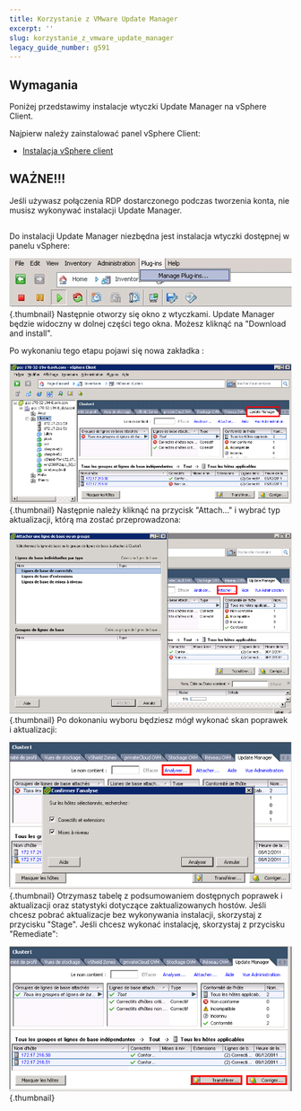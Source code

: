 ```yaml
---
title: Korzystanie z VMware Update Manager
excerpt: ''
slug: korzystanie_z_vmware_update_manager
legacy_guide_number: g591
---
```



## Wymagania
Poniżej przedstawimy instalacje wtyczki Update Manager na vSphere Client.

Najpierw należy zainstalować panel vSphere Client:


- [Instalacja vSphere client]({legacy}600)



## WAŻNE!!!
Jeśli używasz połączenia RDP dostarczonego podczas tworzenia konta, nie musisz wykonywać instalacji Update Manager.


## 
Do instalacji Update Manager niezbędna jest instalacja wtyczki dostępnej w panelu vSphere:

![](images/img_156.jpg){.thumbnail}
Następnie otworzy się okno z wtyczkami. Update Manager będzie widoczny w dolnej części tego okna. Możesz kliknąć na "Download and install". 

Po wykonaniu tego etapu pojawi się nowa zakładka :

![](images/img_66.jpg){.thumbnail}
Następnie należy kliknąć na przycisk "Attach..." i wybrać typ aktualizacji, którą ma zostać przeprowadzona:

![](images/img_67.jpg){.thumbnail}
Po dokonaniu wyboru będziesz mógł wykonać skan poprawek i aktualizacji:

![](images/img_68.jpg){.thumbnail}
Otrzymasz tabelę z podsumowaniem dostępnych poprawek i aktualizacji oraz statystyki dotyczące zaktualizowanych hostów. 
Jeśli chcesz pobrać aktualizacje bez wykonywania instalacji, skorzystaj z przycisku "Stage". Jeśli chcesz wykonać instalację, skorzystaj z przycisku "Remediate":

![](images/img_69.jpg){.thumbnail}


